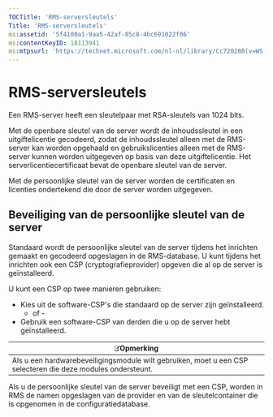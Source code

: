```yaml
---
TOCTitle: 'RMS-serversleutels'
Title: 'RMS-serversleutels'
ms:assetid: '5f4100a1-9aa5-42af-85c8-4bc691022f06'
ms:contentKeyID: 18113941
ms:mtpsurl: 'https://technet.microsoft.com/nl-nl/library/Cc720280(v=WS.10)'
---
```


RMS-serversleutels
==================

Een RMS-server heeft een sleutelpaar met RSA-sleutels van 1024 bits.

Met de openbare sleutel van de server wordt de inhoudssleutel in een uitgiftelicentie gecodeerd, zodat de inhoudssleutel alleen met de RMS-server kan worden opgehaald en gebruikslicenties alleen met de RMS-server kunnen worden uitgegeven op basis van deze uitgiftelicentie. Het serverlicentiecertificaat bevat de openbare sleutel van de server.

Met de persoonlijke sleutel van de server worden de certificaten en licenties ondertekend die door de server worden uitgegeven.

Beveiliging van de persoonlijke sleutel van de server
-----------------------------------------------------

Standaard wordt de persoonlijke sleutel van de server tijdens het inrichten gemaakt en gecodeerd opgeslagen in de RMS-database. U kunt tijdens het inrichten ook een CSP (cryptografieprovider) opgeven die al op de server is geïnstalleerd.

U kunt een CSP op twee manieren gebruiken:

-   Kies uit de software-CSP's die standaard op de server zijn geïnstalleerd.
    - of -
-   Gebruik een software-CSP van derden die u op de server hebt geïnstalleerd.

| ![](images/Cc720280.note(WS.10).gif)Opmerking                                   |
|--------------------------------------------------------------------------------------------------------------|
| Als u een hardwarebeveiligingsmodule wilt gebruiken, moet u een CSP selecteren die deze modules ondersteunt. |

Als u de persoonlijke sleutel van de server beveiligt met een CSP, worden in RMS de namen opgeslagen van de provider en van de sleutelcontainer die is opgenomen in de configuratiedatabase.
